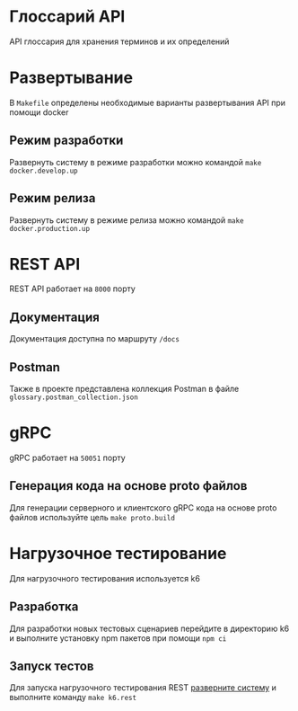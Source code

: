 # Глоссарий API

API глоссария для хранения терминов и их определений

# Развертывание

В `Makefile` определены необходимые варианты развертывания API при помощи docker

## Режим разработки

Развернуть систему в режиме разработки можно командой `make docker.develop.up`

## Режим релиза

Развернуть систему в режиме релиза можно командой `make docker.production.up`

# REST API

REST API работает на `8000` порту

## Документация

Документация доступна по маршруту `/docs`

## Postman

Также в проекте представлена коллекция Postman в файле `glossary.postman_collection.json`

# gRPC

gRPC работает на `50051` порту

## Генерация кода на основе proto файлов

Для генерации серверного и клиентского gRPC кода на основе proto файлов используйте цель `make proto.build`

# Нагрузочное тестирование

Для нагрузочного тестирования используется k6

## Разработка

Для разработки новых тестовых сценариев перейдите в директорию k6 и выполните установку npm пакетов при помощи `npm ci`

## Запуск тестов

Для запуска нагрузочного тестирования REST [разверните систему](#развертывание) и выполните команду `make k6.rest`
